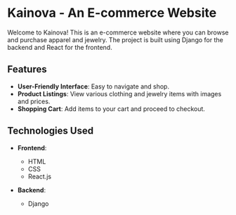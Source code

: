 # Kainova - An E-commerce Website

Welcome to Kainova! This is an e-commerce website where you can browse and purchase apparel and jewelry. The project is built using Django for the backend and React for the frontend.

## Features

- **User-Friendly Interface**: Easy to navigate and shop.
- **Product Listings**: View various clothing and jewelry items with images and prices.
- **Shopping Cart**: Add items to your cart and proceed to checkout.

## Technologies Used

- **Frontend**: 
  - HTML
  - CSS
  - React.js

- **Backend**: 
  - Django

